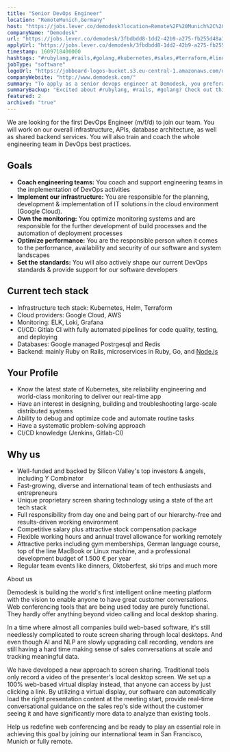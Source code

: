```yaml
---
title: "Senior DevOps Engineer"
location: "RemoteMunich,Germany"
host: "https://jobs.lever.co/demodesk?location=Remote%2F%20Munich%2C%20Germany"
companyName: "Demodesk"
url: "https://jobs.lever.co/demodesk/3fbdbdd8-1dd2-42b9-a275-fb255d48a19e"
applyUrl: "https://jobs.lever.co/demodesk/3fbdbdd8-1dd2-42b9-a275-fb255d48a19e/apply"
timestamp: 1609718400000
hashtags: "#rubylang,#rails,#golang,#kubernetes,#sales,#terraform,#linux,#aws,#management,#ui/ux"
jobType: "software"
logoUrl: "https://jobboard-logos-bucket.s3.eu-central-1.amazonaws.com/demodesk"
companyWebsite: "http://www.demodesk.com/"
summary: "To apply as a senior devops engineer at Demodesk, you preferably need to have some knowledge of: #rubylang, #rails, #golang."
summaryBackup: "Excited about #rubylang, #rails, #golang? Check out this job post!"
featured: 2
archived: "true"
---
```


We are looking for the first DevOps Engineer (m/f/d) to join our team. You will work on our overall infrastructure, APIs, database architecture, as well as shared backend services. You will also train and coach the whole engineering team in DevOps best practices.

## Goals

*   **Coach engineering teams:** You coach and support engineering teams in the implementation of DevOps activities
*   **Implement our infrastructure:** You are responsible for the planning, development & implementation of IT solutions in the cloud environment (Google Cloud).
*   **Own the monitoring:** You optimize monitoring systems and are responsible for the further development of build processes and the automation of deployment processes
*   **Optimize performance:** You are the responsible person when it comes to the performance, availability and security of our software and system landscapes
*   **Set the standards:** You will also actively shape our current DevOps standards & provide support for our software developers

## Current tech stack

*   Infrastructure tech stack: Kubernetes, Helm, Terraform
*   Cloud providers: Google Cloud, AWS
*   Monitoring: ELK, Loki, Grafana
*   CI/CD: Gitlab CI with fully automated pipelines for code quality, testing, and deploying
*   Databases: Google managed Postrgesql and Redis
*   Backend: mainly Ruby on Rails, microservices in Ruby, Go, and [Node.js](http://node.js/)

## Your Profile

*   Know the latest state of Kubernetes, site reliability engineering and world-class monitoring to deliver our real-time app
*   Have an interest in designing, building and troubleshooting large-scale distributed systems
*   Ability to debug and optimize code and automate routine tasks
*   Have a systematic problem-solving approach
*   CI/CD knowledge (Jenkins, Gitlab-CI)

## Why us

*   Well-funded and backed by Silicon Valley's top investors & angels, including Y Combinator
*   Fast-growing, diverse and international team of tech enthusiasts and entrepreneurs
*   Unique proprietary screen sharing technology using a state of the art tech stack
*   Full responsibility from day one and being part of our hierarchy-free and results-driven working environment
*   Competitive salary plus attractive stock compensation package
*   Flexible working hours and annual travel allowance for working remotely
*   Attractive perks including gym memberships, German language course, top of the line MacBook or Linux machine, and a professional development budget of 1.500 € per year
*   Regular team events like dinners, Oktoberfest, ski trips and much more

About us

Demodesk is building the world's first intelligent online meeting platform with the vision to enable anyone to have great customer conversations. Web conferencing tools that are being used today are purely functional. They hardly offer anything beyond video calling and local desktop sharing.

In a time where almost all companies build web-based software, it's still needlessly complicated to route screen sharing through local desktops. And even though AI and NLP are slowly upgrading call recording, vendors are still having a hard time making sense of sales conversations at scale and tracking meaningful data.

We have developed a new approach to screen sharing. Traditional tools only record a video of the presenter's local desktop screen. We set up a 100% web-based virtual display instead, that anyone can access by just clicking a link. By utilizing a virtual display, our software can automatically load the right presentation content at the meeting start, provide real-time conversational guidance on the sales rep's side without the customer seeing it and have significantly more data to analyze than existing tools.

Help us redefine web conferencing and be ready to play an essential role in achieving this goal by joining our international team in San Francisco, Munich or fully remote.
